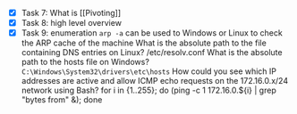 - [x] Task 7: What is [[Pivoting]]
- [x] Task 8: high level overview 
- [x] Task 9: enumeration
`arp -a` can be used to Windows or Linux to check the ARP cache of the machine
What is the absolute path to the file containing DNS entries on Linux?
	/etc/resolv.conf
What is the absolute path to the hosts file on Windows?
	`C:\Windows\System32\drivers\etc\hosts`
How could you see which IP addresses are active and allow ICMP echo requests on the 172.16.0.x/24 network using Bash?
	for i in {1..255}; do (ping -c 1 172.16.0.${i} | grep "bytes from" &); done